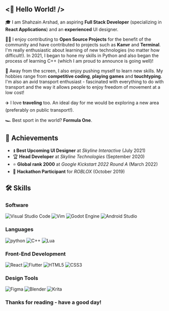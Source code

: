 ## <👋 Hello World! />

🎓 I am Shahzain Arshad, an aspiring **Full Stack Developer** (specializing in **React Applications**) and an **experienced** UI designer.

👨‍💻 I enjoy contributing to **Open Source Projects** for the benefit of the community and have contributed to projects such as **Kanvr** and **Terminal**. I'm really enthusiastic about learning of new technologies (no matter how difficult!). In 2021, I began to hone my skills in Python and also began the process of learning C++ (which I am proud to announce is going well)!

🎸 Away from the screen, I also enjoy pushing myself to learn new skills. My hobbies range from **competitive coding**, **playing games** and **touchtyping**. I'm also an avid transport enthusiast - fascinated with everything to do with transport and the way it allows people to enjoy freedom of movement at a low cost!

✈️ I love **traveling** too. An ideal day for me would be exploring a new area (preferably on public transport!).

🏎️ Best sport in the world? **Formula One**.

## 🏅 Achievements

-   ⏫ **Best Upcoming UI Designer** at _Skyline Interactive_ (July 2021)
-   🏆 **Head Developer** at _Skyline Technologies_ (September 2020)
-   ⭐ **Global rank 2000** at _Google Kickstart 2022 Round A_ (March 2022)
-   🤝 **Hackathon Participant** for _ROBLOX_ (October 2019)

## 🛠️ Skills

### Software

![Visual Studio Code](https://img.shields.io/badge/Visual%20Studio%20Code-0078d7.svg?style=for-the-badge&logo=visual-studio-code&logoColor=white)
![Vim](https://img.shields.io/badge/VIM-%2311AB00.svg?style=for-the-badge&logo=vim&logoColor=white)
![Godot Engine](https://img.shields.io/badge/GODOT-%23FFFFFF.svg?style=for-the-badge&logo=godot-engine)
![Android Studio](https://img.shields.io/badge/Android%20Studio-3DDC84.svg?style=for-the-badge&logo=android-studio&logoColor=white)

### Languages

![python](https://img.shields.io/badge/Python-3776AB?style=for-the-badge&logo=python&logoColor=white)
![C++](https://img.shields.io/badge/c++-%2300599C.svg?style=for-the-badge&logo=c%2B%2B&logoColor=white)
![Lua](https://img.shields.io/badge/lua-%232C2D72.svg?style=for-the-badge&logo=lua&logoColor=white)

### Front-End Development

![React](https://img.shields.io/badge/react-%2320232a.svg?style=for-the-badge&logo=react&logoColor=%2361DAFB)
![Flutter](https://img.shields.io/badge/Flutter-%2302569B.svg?style=for-the-badge&logo=Flutter&logoColor=white)
![HTML5](https://img.shields.io/badge/html5-%23E34F26.svg?style=for-the-badge&logo=html5&logoColor=white)
![CSS3](https://img.shields.io/badge/css3-%231572B6.svg?style=for-the-badge&logo=css3&logoColor=white)

### Design Tools

![Figma](https://img.shields.io/badge/figma-%23F24E1E.svg?style=for-the-badge&logo=figma&logoColor=white)
![Blender](https://img.shields.io/badge/blender-%23F5792A.svg?style=for-the-badge&logo=blender&logoColor=white)
![Krita](https://img.shields.io/badge/Krita-203759?style=for-the-badge&logo=krita&logoColor=EEF37B)

### Thanks for reading - have a good day!
